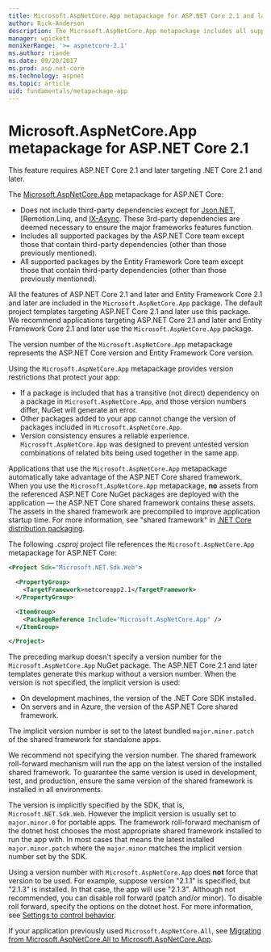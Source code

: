 ```yaml
---
title: Microsoft.AspNetCore.App metapackage for ASP.NET Core 2.1 and later
author: Rick-Anderson
description: The Microsoft.AspNetCore.App metapackage includes all supported ASP.NET Core and Entity Framework Core packages.
manager: wpickett
monikerRange: '>= aspnetcore-2.1'
ms.author: riande
ms.date: 09/20/2017
ms.prod: asp.net-core
ms.technology: aspnet
ms.topic: article
uid: fundamentals/metapackage-app
---
```


# Microsoft.AspNetCore.App metapackage for ASP.NET Core 2.1

This feature requires ASP.NET Core 2.1 and later targeting .NET Core 2.1 and later.

<!--
This doc needs to be independent from the M.A.All doc. New developers to 2.1 who haven't used 2.0 will not be required to understand M.A.App when contrasted to M.A.All. So I can't describe what M.A.App is by saying how it has changed from M.A.All.
-->

The [Microsoft.AspNetCore.App](https://www.nuget.org/packages/Microsoft.AspNetCore.App) metapackage for ASP.NET Core:

* Does not include third-party dependencies except for [Json.NET](https://www.nuget.org/packages/Newtonsoft.Json/), [Remotion.Linq, and [IX-Async](https://www.nuget.org/packages/System.Interactive.Async/). These 3rd-party dependencies are deemed necessary to ensure the major frameworks features function.
* Includes all supported packages by the ASP.NET Core team except those that contain third-party dependencies (other than those previously mentioned).
* All supported packages by the Entity Framework Core team except those that contain third-party dependencies (other than those previously mentioned).
<!--
Copy/paste from https://github.com/aspnet/Announcements/issues/287
* Internal dependencies used by ASP.NET Core and Entity Framework Core.
-->
All the features of ASP.NET Core 2.1 and later and Entity Framework Core 2.1 and later are included in the `Microsoft.AspNetCore.App` package. The default project templates targeting ASP.NET Core 2.1 and later use this package. We recommend applications targeting ASP.NET Core 2.1 and later and Entity Framework Core 2.1 and later use the `Microsoft.AspNetCore.App` package.

The version number of the `Microsoft.AspNetCore.App` metapackage represents the ASP.NET Core version and Entity Framework Core version.

Using the `Microsoft.AspNetCore.App` metapackage provides version restrictions that protect your app:

* If a package is included that has a transitive (not direct) dependency on a package in `Microsoft.AspNetCore.App`, and those version numbers differ, NuGet will generate an error.
* Other packages added to your app cannot change the version of packages included in `Microsoft.AspNetCore.App`.
* Version consistency ensures a reliable experience. `Microsoft.AspNetCore.App` was designed to prevent untested version combinations of related bits being used together in the same app.

Applications that use the `Microsoft.AspNetCore.App` metapackage automatically take advantage of the ASP.NET Core shared framework. When you use the `Microsoft.AspNetCore.App` metapackage, **no** assets from the referenced ASP.NET Core NuGet packages are deployed with the application &mdash; the ASP.NET Core shared framework contains these assets. The assets in the shared framework are precompiled to improve application startup time. For more information, see "shared framework" in [.NET Core distribution packaging](/dotnet/core/build/distribution-packaging).

The following *.csproj* project file references the `Microsoft.AspNetCore.App` metapackage for ASP.NET Core:

```xml
<Project Sdk="Microsoft.NET.Sdk.Web">

  <PropertyGroup>
    <TargetFramework>netcoreapp2.1</TargetFramework>
  </PropertyGroup>

  <ItemGroup>
    <PackageReference Include="Microsoft.AspNetCore.App" />
  </ItemGroup>

</Project>

```

The preceding markup doesn't specify a version number for the `Microsoft.AspNetCore.App` NuGet package. The ASP.NET Core 2.1 and later templates generate this markup without a version number. When the version is not specified, the implicit version is used:

* On development machines, the version of the .NET Core SDK installed. 
* On servers and in Azure, the version of the ASP.NET Core shared framework. 

The implicit version number is set to the latest bundled `major.minor.patch` of the shared framework for standalone apps.

We recommend not specifying the version number. The shared framework roll-forward mechanism will run the app on the latest version of the installed shared framework. To guarantee the same version is used in development, test, and production, ensure the same version of the shared framework is installed in all environments.

The version is implicitly specified by the SDK, that is, `Microsoft.NET.Sdk.Web`. However the implicit version is usually set to `major.minor.0` for portable apps. The framework roll-forward mechanism of the dotnet host chooses the most appropriate shared framework installed to run the app with. In most cases that means the latest installed `major.minor.patch` where the `major.minor` matches the implicit version number set by the SDK.

Using a version number with `Microsoft.AspNetCore.App` does **not** force that version to be used. For example, suppose version "2.1.1" is specified, but "2.1.3" is installed. In that case, the app will use "2.1.3". Although not recommended, you can disable roll forward (patch and/or minor). To disable roll forward, specify the options on the dotnet host. For more information, see [Settings to control behavior](https://github.com/dotnet/core-setup/blob/master/Documentation/design-docs/roll-forward-on-no-candidate-fx.md#settings-to-control-behavior).

If your application previously used `Microsoft.AspNetCore.All`, see [Migrating from Microsoft.AspNetCore.All to Microsoft.AspNetCore.App](xref:fundamentals/metapackage#migrate).